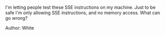 I'm letting people test these SSE instructions on my machine. Just to be safe I'm only allowing SSE instructions, and no memory access. What can go wrong?

Author: White
